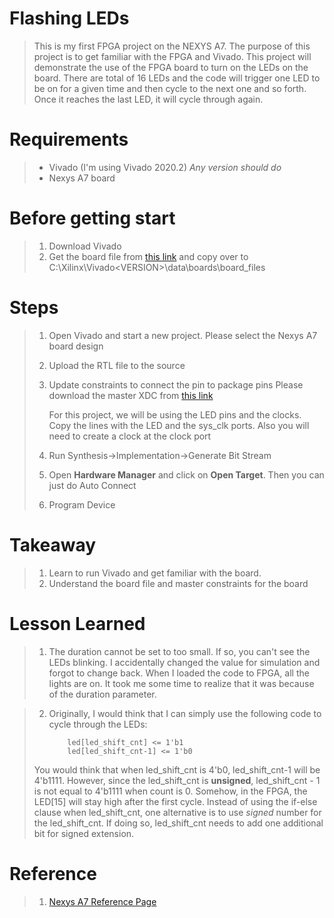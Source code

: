 # Flashing LEDs


> This is my first FPGA project on the NEXYS A7.  The purpose of this project is to get familiar with the FPGA and Vivado.
> This project will demonstrate the use of the FPGA board to turn on the LEDs on the board.  There are total of 16 LEDs and
> the code will trigger one LED to be on for a given time and then cycle to the next one and so forth.  Once it reaches the 
> last LED, it will cycle through again.


# Requirements

> - Vivado (I'm using Vivado 2020.2)  *Any version should do*
> - Nexys A7 board

# Before getting start

> 1. Download Vivado
> 2. Get the board file from [this link](https://github.com/Digilent/vivado-boards/archive/master.zip?_ga=2.208193810.1843468524.1627578007-919375833.1627165649) and copy over to  C:\Xilinx\Vivado\<VERSION>\data\boards\board_files

# Steps

> 1. Open Vivado and start a new project.  Please select the Nexys A7 board design
> 2. Upload the RTL file to the source
> 3. Update constraints to connect the pin to package pins
>     Please download the master XDC from [this link](https://reference.digilentinc.com/learn/programmable-logic/doc/github/digilent-xdc)
>
>     For this project, we will be using the LED pins and the clocks.  Copy the lines with the LED and the sys_clk ports.  Also you will need to create a clock at the clock port
> 4. Run Synthesis->Implementation->Generate Bit Stream   
> 5. Open **Hardware Manager** and click on **Open Target**.  Then you can just do Auto Connect
> 6. Program Device
  
# Takeaway

> 1. Learn to run Vivado and get familiar with the board.  
> 2. Understand the board file and master constraints for the board

# Lesson Learned

> 1.  The duration cannot be set to too small.  If so, you can't see the LEDs blinking.  I accidentally changed the value for simulation and forgot to change back. When I loaded the code to FPGA, all the lights are on.  It took me some time to realize that it was because of the duration parameter.

> 2.  Originally, I would think that I can simply use the following code to cycle through the LEDs:
> 
>             led[led_shift_cnt] <= 1'b1
>             led[led_shift_cnt-1] <= 1'b0
>             
>  You would think that when led_shift_cnt is 4'b0, led_shift_cnt-1 will be 4'b1111.  However, since the led_shift_cnt is **unsigned**, led_shift_cnt - 1 is not equal to 4'b1111 when count is 0.  Somehow, in the FPGA, the LED[15] will stay high after the first cycle.  Instead of using the if-else clause when led_shift_cnt, one alternative is to use *signed* number for the led_shift_cnt.  If doing so, led_shift_cnt needs to add one additional bit for signed extension.

# Reference
> 1. [Nexys A7 Reference Page](https://reference.digilentinc.com/programmable-logic/nexys-a7/start)
 

